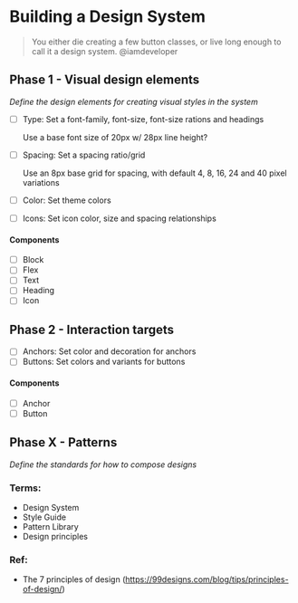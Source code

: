 # Building a Design System

> You either die creating a few button classes, or live long enough to call it a
> design system. @iamdeveloper

## Phase 1 - Visual design elements

_Define the design elements for creating visual styles in the system_

- [ ] Type: Set a font-family, font-size, font-size rations and headings

  Use a base font size of 20px w/ 28px line height?

- [ ] Spacing: Set a spacing ratio/grid

  Use an 8px base grid for spacing, with default 4, 8, 16, 24 and 40 pixel
  variations

- [ ] Color: Set theme colors
- [ ] Icons: Set icon color, size and spacing relationships

#### Components

- [ ] Block
- [ ] Flex
- [ ] Text
- [ ] Heading
- [ ] Icon

## Phase 2 - Interaction targets

- [ ] Anchors: Set color and decoration for anchors
- [ ] Buttons: Set colors and variants for buttons

#### Components

- [ ] Anchor
- [ ] Button

## Phase X - Patterns

_Define the standards for how to compose designs_

### Terms:

- Design System
- Style Guide
- Pattern Library
- Design principles

### Ref:

- The 7 principles of design
  (https://99designs.com/blog/tips/principles-of-design/)

